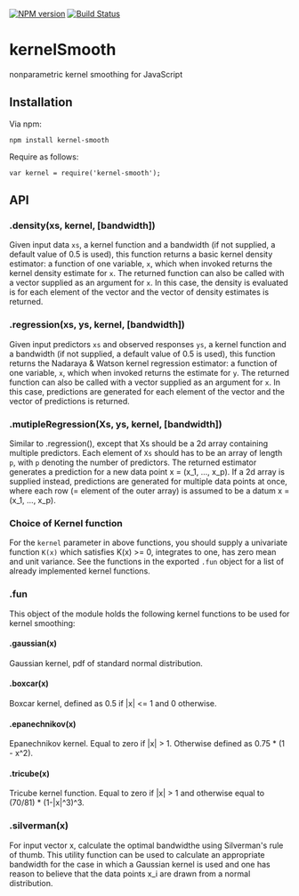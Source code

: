 [![NPM version](https://badge.fury.io/js/kernel-smooth.svg)](http://badge.fury.io/js/kernel-smooth)
[![Build Status](https://travis-ci.org/Planeshifter/kernel-smooth.svg)](https://travis-ci.org/Planeshifter/kernel-smooth)

# kernelSmooth
nonparametric kernel smoothing for JavaScript

## Installation

Via npm:
```
npm install kernel-smooth
```

Require as follows:
```
var kernel = require('kernel-smooth');
```

## API

### .density(xs, kernel, [bandwidth])

Given input data `xs`, a kernel function and a bandwidth (if not supplied,
a default value of 0.5 is used), this function returns a basic kernel density
estimator: a function of one variable, `x`, which when invoked returns the
kernel density estimate for `x`. The returned function can also be called with a
vector supplied as an argument for `x`. In this case, the density is evaluated
is for each element of the vector and the vector of density estimates
is returned. 

### .regression(xs, ys, kernel, [bandwidth])

Given input predictors `xs` and observed responses `ys`, a kernel function
and a bandwidth (if not supplied, a default value of 0.5 is used),
this function returns the Nadaraya & Watson kernel regression estimator:
a function of one variable, `x`, which when invoked returns the
estimate for `y`. The returned function can also be called with a
vector supplied as an argument for `x`. In this case, predictions are generated
for each element of the vector and the vector of predictions
is returned. 

### .mutipleRegression(Xs, ys, kernel, [bandwidth])

Similar to .regression(), except that Xs should be a 2d array containing multiple predictors. Each element of `Xs` should has to be an array of length `p`, with `p` denoting the number of predictors. The returned estimator generates a prediction for a new data point x = (x_1, ..., x_p). If a 2d array is supplied instead, predictions are generated for multiple data points at once, where each row (= element of the outer array) is assumed to be a datum x = (x_1, ..., x_p).

### Choice of Kernel function

For the `kernel` parameter in above functions, you should supply a univariate function `K(x)` which satisfies K(x) >= 0, integrates to one, has zero mean and unit variance. 
See the functions in the exported `.fun` object for a list of already implemented kernel functions.

### .fun
This object of the module holds the following kernel functions to be used for
kernel smoothing:

#### .gaussian(x)
Gaussian kernel, pdf of standard normal distribution.

#### .boxcar(x)
Boxcar kernel, defined as 0.5 if |x| <= 1 and 0 otherwise.

#### .epanechnikov(x)
Epanechnikov kernel. Equal to zero if |x| > 1. Otherwise defined as
0.75 * (1 - x^2).

#### .tricube(x)
Tricube kernel function. Equal to zero if |x| > 1 and otherwise equal to
(70/81) * (1-|x|^3)^3.

### .silverman(x)
For input vector x, calculate the optimal bandwidthe using Silverman's rule of thumb. This utility function can be used to calculate an appropriate bandwidth for the case in which a Gaussian kernel is used and one has reason to believe that the data points x_i are drawn from a normal distribution.
